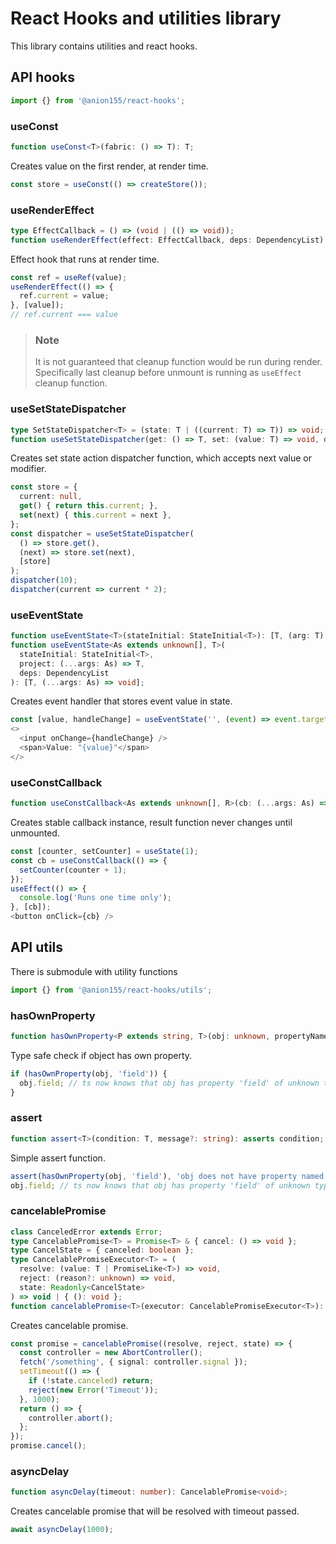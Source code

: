 # React Hooks and utilities library

This library contains utilities and react hooks.

## API hooks

```ts
import {} from '@anion155/react-hooks';
```

### useConst

```ts
function useConst<T>(fabric: () => T): T;
```

Creates value on the first render, at render time.

```ts
const store = useConst(() => createStore());
```

### useRenderEffect

```ts
type EffectCallback = () => (void | (() => void));
function useRenderEffect(effect: EffectCallback, deps: DependencyList): void;
```

Effect hook that runs at render time.

```ts
const ref = useRef(value);
useRenderEffect(() => {
  ref.current = value;
}, [value]);
// ref.current === value
```

> ### Note
>
> It is not guaranteed that cleanup function would be run during render. Specifically last cleanup before unmount is running as `useEffect` cleanup function.

### useSetStateDispatcher

```ts
type SetStateDispatcher<T> = (state: T | ((current: T) => T)) => void;
function useSetStateDispatcher(get: () => T, set: (value: T) => void, deps: DependencyList): SetStateDispatcher<T>;
```

Creates set state action dispatcher function, which accepts next value or modifier.

```ts
const store = {
  current: null,
  get() { return this.current; },
  set(next) { this.current = next },
};
const dispatcher = useSetStateDispatcher(
  () => store.get(),
  (next) => store.set(next),
  [store]
);
dispatcher(10);
dispatcher(current => current * 2);
```

### useEventState

```ts
function useEventState<T>(stateInitial: StateInitial<T>): [T, (arg: T) => void];
function useEventState<As extends unknown[], T>(
  stateInitial: StateInitial<T>,
  project: (...args: As) => T,
  deps: DependencyList
): [T, (...args: As) => void];
```

Creates event handler that stores event value in state.

```ts
const [value, handleChange] = useEventState('', (event) => event.target.value);
<>
  <input onChange={handleChange} />
  <span>Value: "{value}"</span>
</>
```

### useConstCallback

```ts
function useConstCallback<As extends unknown[], R>(cb: (...args: As) => R): (...args: As) => R;
```

Creates stable callback instance, result function never changes until unmounted.

```ts
const [counter, setCounter] = useState(1);
const cb = useConstCallback(() => {
  setCounter(counter + 1);
});
useEffect(() => {
  console.log('Runs one time only');
}, [cb]);
<button onClick={cb} />
```

## API utils

There is submodule with utility functions

```ts
import {} from '@anion155/react-hooks/utils';
```

### hasOwnProperty

```ts
function hasOwnProperty<P extends string, T>(obj: unknown, propertyName: P): obj is { [p in P]: T };
```

Type safe check if object has own property.

```ts
if (hasOwnProperty(obj, 'field')) {
  obj.field; // ts now knows that obj has property 'field' of unknown type
}
```

### assert

```ts
function assert<T>(condition: T, message?: string): asserts condition;
```

Simple assert function.

```ts
assert(hasOwnProperty(obj, 'field'), 'obj does not have property named "field"');
obj.field; // ts now knows that obj has property 'field' of unknown type
```

### cancelablePromise

```ts
class CanceledError extends Error;
type CancelablePromise<T> = Promise<T> & { cancel: () => void };
type CancelState = { canceled: boolean };
type CancelablePromiseExecutor<T> = (
  resolve: (value: T | PromiseLike<T>) => void,
  reject: (reason?: unknown) => void,
  state: Readonly<CancelState>
) => void | { (): void };
function cancelablePromise<T>(executor: CancelablePromiseExecutor<T>): CancelablePromise<T>;
```

Creates cancelable promise.

```ts
const promise = cancelablePromise((resolve, reject, state) => {
  const controller = new AbortController();
  fetch('/something', { signal: controller.signal });
  setTimeout(() => {
    if (!state.canceled) return;
    reject(new Error('Timeout'));
  }, 1000);
  return () => {
    controller.abort();
  };
});
promise.cancel();
```

### asyncDelay

```ts
function asyncDelay(timeout: number): CancelablePromise<void>;
```

Creates cancelable promise that will be resolved with timeout passed.

```ts
await asyncDelay(1000);
```
